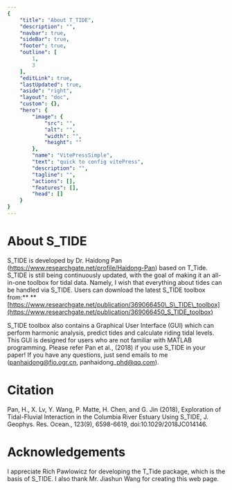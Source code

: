 ```yaml
---
{
    "title": "About T_TIDE",
    "description": "",
    "navbar": true,
    "sideBar": true,
    "footer": true,
    "outline": [
        1,
        3
    ],
    "editLink": true,
    "lastUpdated": true,
    "aside": "right",
    "layout": "doc",
    "custom": {},
    "hero": {
        "image": {
            "src": "",
            "alt": "",
            "width": "",
            "height": ""
        },
        "name": "VitePressSimple",
        "text": "quick to config vitePress",
        "description": "",
        "tagline": "",
        "actions": [],
        "features": [],
        "head": []
    }
}
---
```


# About S_TIDE

S\_TIDE is developed by Dr. Haidong Pan (https://www.researchgate.net/profile/Haidong-Pan) based on T\_Tide. S\_TIDE is still being continuously updated, with the goal of making it an all-in-one toolbox for tidal data. Namely, I wish that everything about tides can be handled via S\_TIDE. Users can download the latest S\_TIDE toolbox from:** **[https://www.researchgate.net/publication/369066450\_S\_TIDE\_toolbox](https://www.researchgate.net/publication/369066450_S_TIDE_toolbox)

S\_TIDE toolbox also contains a Graphical User Interface (GUI) which can perform harmonic analysis, predict tides and calculate riding tidal levels. This GUI is designed for users who are not familiar with MATLAB programming. Please refer Pan et al., (2018) if you use S\_TIDE in your paper! If you have any questions, just send emails to me (panhaidong@fio.ogr.cn, panhaidong\_phd@qq.com).

# Citation

Pan, H., X. Lv, Y. Wang, P. Matte, H. Chen, and G. Jin (2018), Exploration of Tidal-Fluvial Interaction in the Columbia River Estuary Using S\_TIDE, J. Geophys. Res. Ocean., 123(9), 6598-6619, doi:10.1029/2018JC014146.

# Acknowledgements

I appreciate Rich Pawlowicz for developing the T\_Tide package, which is the basis of S\_TIDE. I also thank Mr. Jiashun Wang for creating this web page.

